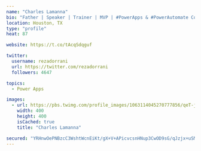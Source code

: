 ```yaml
---
name: "Charles Lamanna"
bio: "Father | Speaker | Trainer | MVP | #PowerApps & #PowerAutomate Community Super User | YouTuber Right-pointing triangle http://youtube.com/c/rezadorrani | Learn - Share - Clockwise rightwards and leftwards open circle arrows"
location: Houston, TX
type: "profile"
heat: 87

website: https://t.co/tAcqSdqguf

twitter:
  username: rezadorrani
  url: https://twitter.com/rezadorrani
  followers: 4647

topics:
  - Power Apps

images:
  - url: https://pbs.twimg.com/profile_images/1063114045270777856/qeT-jpWr_400x400.jpg
    width: 400
    height: 400
    isCached: true
    title: "Charles Lamanna"

secured: "YRHnwOePNBzcC3WshtWcnEiKt/gX+V+APicvcsnHNup3CwOD9sG/qJzjx+uSMZq3D0qCJTHEAoR1JVwDGfy4fFjhHRSH2NB+Wrk3383895X+Xr9pNPYkJvEJkWTDJpHpLSKdcJCMMa77a7Gul5wyFhAkWZ7lKlZ7a25JlJfpoVdZk1WsaqeaSEfSP6Hre/tS7uucEg8RUoPK6roKF9bjg3f6kLamjkrQ49MjDGH//L6kSilKx5bank/3PKKl6PQel2wa8Mm6idjg0Bc8AZSrrI7g7fQw48bGLs6NLASJwUveCmcdQTFDLkgtnnIpr1dUzmHJ6XufQhshYz7tjdIaI8I5ojV9fD93FTrd1ivFtdbgx2QuGIwKjRq+/M7KU5djQik25j7Z6Au7c+aVYRtaGWBwUndqwMlWhHrjZixZK+g=;c/1QRtZXyra8HlpN5nahTg=="
---
```



